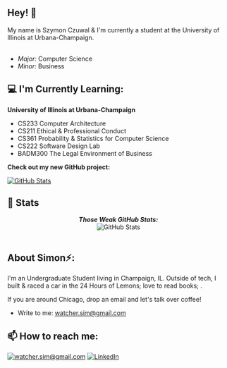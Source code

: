 <h2>Hey! 👋 </h2>
My name is Szymon Czuwal & I'm currently a student at the University of Illinois at Urbana-Champaign.<br>
<br>

- <i>Major:</i> Computer Science
- <i>Minor:</i> Business

<h2>💻 I'm Currently Learning:</h2>

__University of Illinois at Urbana-Champaign__

- CS233 Computer Architecture
- CS211 Ethical & Professional Conduct
- CS361 Probability & Statistics for Computer Science
- CS222 Software Design Lab
- BADM300 The Legal Environment of Business

__Check out my new GitHub project:__

<div>
  <p>
    <a href="https://github.com/Watcher-S/ChessCommand">
      <img src="https://github-readme-stats.vercel.app/api/pin/?username=Watcher-S&repo=ChessCommand" alt="GitHub Stats" />
    </a>
  </p>
</div>

<h2>👀 Stats</h2>

<div>
  <p align="center">
  <b><em>Those Weak GitHub Stats:</em></b> <br/>
    <img src="https://github-readme-streak-stats.herokuapp.com/?user=Watcher-S" alt="GitHub Stats" /> <br/><br/>
  </p>
</div>

<h2> About Simon⚡:</h2>

I'm an Undergraduate Student living in Champaign, IL. Outside of tech, I built & raced a car in the 24 Hours of Lemons; love to read books; . 

If you are around Chicago, drop an email and let's talk over coffee!
 
- Write to me: [watcher.sim@gmail.com](mailto:watcher.sim@gmail.com)

<h2>📫 How to reach me:</h2>

<a href="mailto:watcher.sim@gmail.com">![watcher.sim@gmail.com](https://img.shields.io/badge/Gmail-D14836?style=for-the-badge&logo=gmail&logoColor=white)</a> <a href="https://www.linkedin.com/in/szymon-czuwal-725537280/">![LinkedIn](https://img.shields.io/badge/LinkedIn-0077B5?style=for-the-badge&logo=linkedin&logoColor=white)</a>
